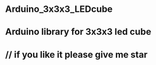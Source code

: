 # Arduino_3x3x3_LEDcube
# Arduino library for 3x3x3 led cube
# // if you like it please give me star
